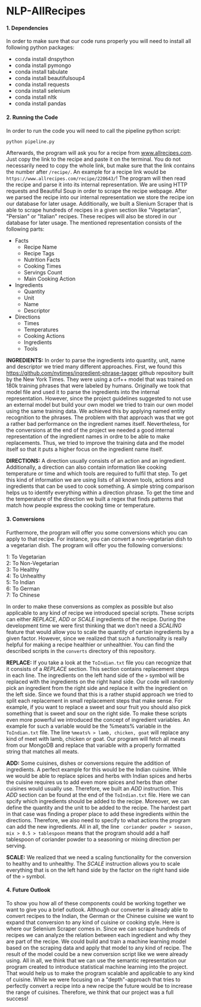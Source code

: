 # NLP-AllRecipes

#### 1. Dependencies
In order to make sure that our code runs properly you will need to install all following python packages:
 - conda install dnspython
 - conda install pymongo
 - conda install tabulate
 - conda install beautifulsoup4
 - conda install requests
 - conda install selenium
 - conda install nltk
 - conda install pandas
 
#### 2. Running the Code
In order to run the code you will need to call the pipeline python script:
```python
python pipeline.py
```
Afterwards, the program will ask you for a recipe from www.allrecipes.com. Just copy the link to the recipe and paste it on the terminal. You do not necessarily need to copy the whole link, but make sure that the link contains the number after ```/recipe/```. An example for a recipe link would be ```https://www.allrecipes.com/recipe/220643/```! The program will then read the recipe and parse it into its internal representation. We are using HTTP requests and Beautiful Soup in order to scrape the recipe webpage. After we parsed the recipe into our internal representation we store the recipe ion our database for later usage. Additionally, we built a Slenium Scraper that is able to scrape hundreds of recipes in a given section like "Vegetarian", "Persian" or "Italian" recipes. These recipes will also be stored in our database for later usage. The mentioned representation consists of the following parts:
- Facts
    - Recipe Name
    - Recipe Tags
    - Nutrition Facts
    - Cooking Times
    - Servings Count
    - Main Cooking Action
- Ingredients
    - Quantity
    - Unit
    - Name
    - Descriptor
- Directions
    - Times
    - Temperatures
    - Cooking Actions
    - Ingredients
    - Tools
    
**INGREDIENTS:** In order to parse the ingredients into quantity, unit, name and descriptor we tried many different approaches. First, we found this https://github.com/nytimes/ingredient-phrase-tagger github repository built by the New York Times. They were using a crf++ model that was trained on 180k training phrases that were labeled by humans. Originally we took that model file and used it to parse the ingredients into the internal representation. However, since the project guidelines suggested to not use an external model but build your own model we tried to train our own model using the same training data. We achieved this by applying named entity recognition to the phrases. The problem with that approach was that we got a rather bad performance on the ingredient names itself. Nevertheless, for the conversions at the end of the project we needed a good internal representation of the ingredient names in ordre to be able to make replacements. Thus, we tried to improve the training data and the model itself so that it puts a higher focus on the ingredient name itself.

**DIRECTIONS:** A direction usually consists of an action and an ingredient. Additionally, a direction can also contain information like cooking temperature or time and which tools are required to fulfil that step. To get this kind of information we are using lists of all known tools, actions and ingredients that can be used to cook something. A simple string comparison helps us to identify everything within a direction phrase. To get the time and the temperature of the direction we built a regex that finds patterns that match how people express the cooking time or temperature.

#### 3. Conversions
Furthermore, the program will offer you some conversions which you can apply to that recipe. For instance, you can convert a non-vegetarian dish to a vegetarian dish. The program will offer you the following conversions:

1:   To Vegetarian  
2:   To Non-Vegetarian  
3:   To Healthy  
4:   To Unhealthy  
5:   To Indian  
6:   To German   
7:   To Chinese 

In order to make these conversions as complex as possible but also applicable to any kind of recipe we introduced special scripts. These scripts can either _REPLACE_, _ADD_ or _SCALE_ ingredients of the recipe. During the development time we were first thinking that we don't need a _SCALING_ feature that would allow you to scale the quantity of certain ingredients by a given factor. However, since we realized that such a functionality is really helpful for making a recipe healthier or unhealthier. You can find the described scripts in the ```converts``` directory of this repository. 

**REPLACE:** If you take a look at the ```ToIndian.txt``` file you can recognize that it consists of a _REPLACE_ section. This section contains replacement steps in each line. The ingredients on the left hand side of the ```>``` symbol will be replaced with the ingredients on the right hand side. Our code will randomly pick an ingredient from the right side and replace it with the ingredient on the left side. Since we found that this is a rather stupid approach we tried to split each replacement in small replacement steps that make sense. For example, if you want to replace a sweet and sour fruit you should also pick something that is sweet and sour on the right side.  To make these scripts even more powerful we introduced the concept of ingredient variables. An example for such a variable would be the %meats% variable in the ```ToIndian.txt``` file. The line ```%meats% > lamb, chicken, goat``` will replace any kind of meet with lamb, chicken or goat. Our program will fetch all meats from our MongoDB and replace that variable with a properly formatted string that matches all meats.

**ADD:** Some cuisines, dishes or conversions require the addition of ingredients. A perfect example for this would be the Indian cuisine. While we would be able to replace spices and herbs with Indian spices and herbs the cuisine requires us to add even more spices and herbs than other cuisines would usually use. Therefore, we built an _ADD_ instruction. This _ADD_ section can be found at the end of the ```ToIndian.txt``` file. Here we can spcify which ingredients should be added to the recipe. Moreover, we can define the quantity and the unit to be added to the recipe. The hardest part in that case was finding a proper place to add these ingredients within the directions. Therefore, we also need to specify to what actions the program can add the new ingredients. All in all, the line ```
coriander powder > season, mix > 0.5 > tablespoon``` means that the program should add a half tablespoon of coriander powder to a seasoning or mixing direction per serving.

**SCALE:** We realized that we need a scaling functionality for the conversion to healthy and to unhealthy. The _SCALE_ instruction allows you to scale everything that is on the left hand side by the factor on the right hand side of the ```>``` symbol. 

#### 4. Future Outlook
To show you how all of these components could be working together we want to give you a brief outlook. Although our converter is already able to convert recipes to the Indian, the German or the Chinese cuisine we want to expand that conversion to any kind of cuisine or cooking style. Here is where our Selenium Scraper comes in. Since we can scrape hundreds of recipes we can analyze the relation between each ingredient and why they are part of the recipe. We could build and train a machine learning model based on the scraping data and apply that model to any kind of recipe. The result of the model could be a new conversion script like we were already using. All in all, we think that we can use the semantic representation our program created to introduce statistical machine learning into the project. That would help us to make the program scalable and applicable to any kind of cuisine. While we were focusing on a "depth"-approach that tries to perfectly convert a recipe into a new recipe the future would be to increase the range of cuisines. Therefore, we think that our project was a full success!